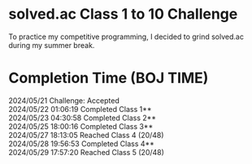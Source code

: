 # solved.ac Class 1 to 10 Challenge

To practice my competitive programming, I decided to grind solved.ac during my summer break.

# Completion Time (BOJ TIME)

2024/05/21 Challenge: Accepted\
2024/05/22 01:06:19 Completed Class 1**\
2024/05/23 04:30:58 Completed Class 2**\
2024/05/25 18:00:16 Completed Class 3**\
2024/05/27 18:13:05 Reached Class 4 (20/48)\
2024/05/28 19:56:53 Completed Class 4**\
2024/05/29 17:57:20 Reached Class 5 (20/48)